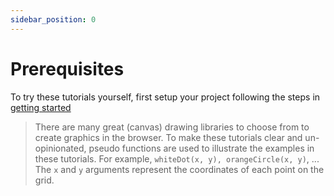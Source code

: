 ```yaml
---
sidebar_position: 0
---
```


# Prerequisites

To try these tutorials yourself, first setup your project following the steps in [getting started](../getting-started.md)

> There are many great (canvas) drawing libraries to choose from to create graphics in the browser. To make these tutorials clear and un-opinionated, pseudo functions are used to illustrate the examples in these tutorials.  For example, `whiteDot(x, y), orangeCircle(x, y)`, ... The `x` and `y` arguments represent the coordinates of each point on the grid.



